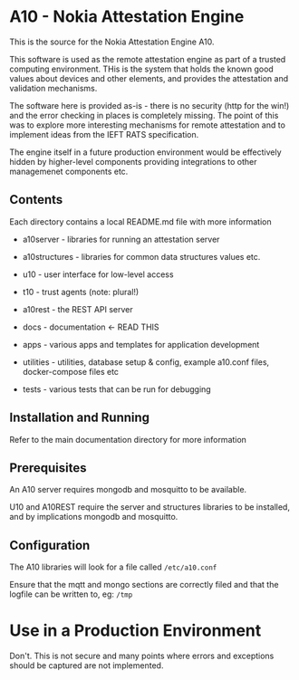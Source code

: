 # A10 - Nokia Attestation Engine

This is the source for the Nokia Attestation Engine A10.

This software is used as the remote attestation engine as part of a trusted computing environment. THis is the system that holds the known good values about devices and other elements, and provides the attestation and validation mechanisms.

The software here is provided as-is - there is no security (http for the win!) and the error checking in places is completely missing. The point of this was to explore more interesting mechanisms for remote attestation and to implement ideas from the IEFT RATS specification.

The engine itself in a future production environment would be effectively hidden by higher-level components providing integrations to other managemenet components etc.

## Contents

Each directory contains a local README.md file with more information

   * a10server - libraries for running an attestation server
   * a10structures - libraries for common data structures values etc.
   * u10 - user interface for low-level access
   * t10 - trust agents (note: plural!)
   * a10rest - the REST API server
   
   * docs - documentation   <-  READ THIS

   * apps - various apps and templates for application development
   * utilities - utilities, database setup & config, example a10.conf files, docker-compose files etc
   * tests - various tests that can be run for debugging


## Installation and Running
Refer to the main documentation directory for more information

## Prerequisites
An A10 server requires mongodb and mosquitto to be available.

U10 and A10REST require the server and structures libraries to be installed, and by implications mongodb and mosquitto.

## Configuration
The A10 libraries will look for a file called `/etc/a10.conf`

Ensure that the mqtt and mongo sections are correctly filed and that the logfile can be written to, eg: `/tmp`


# Use in a Production Environment
Don't.  This is not secure and many points where errors and exceptions should be captured are not implemented.

